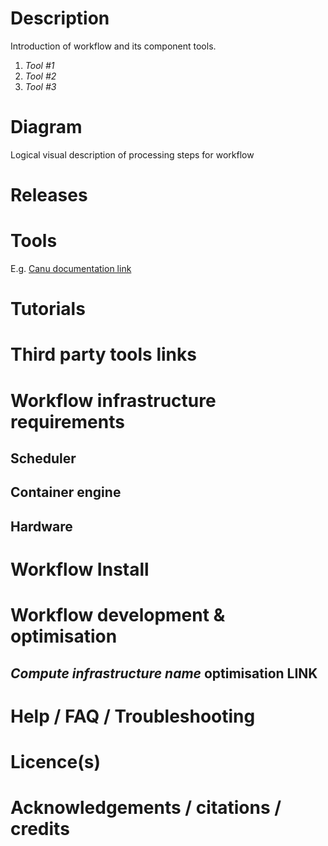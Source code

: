 # Description

Introduction of workflow and its component tools.

1. *Tool #1*
2. *Tool #2*
3. *Tool #3*

# Diagram

Logical visual description of processing steps for workflow

# Releases

# Tools

E.g. [Canu documentation link]()

# Tutorials 

# Third party tools links

# Workflow infrastructure requirements

## Scheduler

## Container engine

## Hardware

# Workflow Install

# Workflow development & optimisation

## *Compute infrastructure name* optimisation **LINK**

# Help / FAQ / Troubleshooting

# Licence(s)

# Acknowledgements / citations / credits
